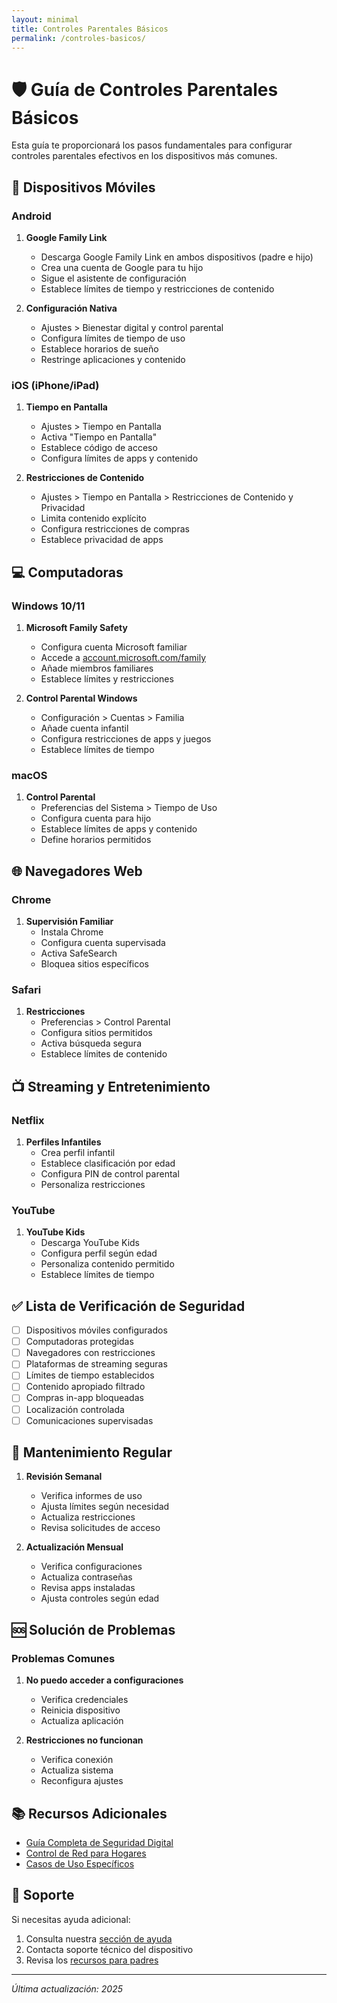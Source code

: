 ```yaml
---
layout: minimal
title: Controles Parentales Básicos
permalink: /controles-basicos/
---
```


# 🛡️ Guía de Controles Parentales Básicos

Esta guía te proporcionará los pasos fundamentales para configurar controles parentales efectivos en los dispositivos más comunes.

## 📱 Dispositivos Móviles

### Android

1. **Google Family Link**
   - Descarga Google Family Link en ambos dispositivos (padre e hijo)
   - Crea una cuenta de Google para tu hijo
   - Sigue el asistente de configuración
   - Establece límites de tiempo y restricciones de contenido

2. **Configuración Nativa**
   - Ajustes > Bienestar digital y control parental
   - Configura límites de tiempo de uso
   - Establece horarios de sueño
   - Restringe aplicaciones y contenido

### iOS (iPhone/iPad)

1. **Tiempo en Pantalla**
   - Ajustes > Tiempo en Pantalla
   - Activa "Tiempo en Pantalla"
   - Establece código de acceso
   - Configura límites de apps y contenido

2. **Restricciones de Contenido**
   - Ajustes > Tiempo en Pantalla > Restricciones de Contenido y Privacidad
   - Limita contenido explícito
   - Configura restricciones de compras
   - Establece privacidad de apps

## 💻 Computadoras

### Windows 10/11

1. **Microsoft Family Safety**
   - Configura cuenta Microsoft familiar
   - Accede a [account.microsoft.com/family](https://account.microsoft.com/family)
   - Añade miembros familiares
   - Establece límites y restricciones

2. **Control Parental Windows**
   - Configuración > Cuentas > Familia
   - Añade cuenta infantil
   - Configura restricciones de apps y juegos
   - Establece límites de tiempo

### macOS

1. **Control Parental**
   - Preferencias del Sistema > Tiempo de Uso
   - Configura cuenta para hijo
   - Establece límites de apps y contenido
   - Define horarios permitidos

## 🌐 Navegadores Web

### Chrome

1. **Supervisión Familiar**
   - Instala Chrome
   - Configura cuenta supervisada
   - Activa SafeSearch
   - Bloquea sitios específicos

### Safari

1. **Restricciones**
   - Preferencias > Control Parental
   - Configura sitios permitidos
   - Activa búsqueda segura
   - Establece límites de contenido

## 📺 Streaming y Entretenimiento

### Netflix

1. **Perfiles Infantiles**
   - Crea perfil infantil
   - Establece clasificación por edad
   - Configura PIN de control parental
   - Personaliza restricciones

### YouTube

1. **YouTube Kids**
   - Descarga YouTube Kids
   - Configura perfil según edad
   - Personaliza contenido permitido
   - Establece límites de tiempo

## ✅ Lista de Verificación de Seguridad

- [ ] Dispositivos móviles configurados
- [ ] Computadoras protegidas
- [ ] Navegadores con restricciones
- [ ] Plataformas de streaming seguras
- [ ] Límites de tiempo establecidos
- [ ] Contenido apropiado filtrado
- [ ] Compras in-app bloqueadas
- [ ] Localización controlada
- [ ] Comunicaciones supervisadas

## 🔄 Mantenimiento Regular

1. **Revisión Semanal**
   - Verifica informes de uso
   - Ajusta límites según necesidad
   - Actualiza restricciones
   - Revisa solicitudes de acceso

2. **Actualización Mensual**
   - Verifica configuraciones
   - Actualiza contraseñas
   - Revisa apps instaladas
   - Ajusta controles según edad

## 🆘 Solución de Problemas

### Problemas Comunes

1. **No puedo acceder a configuraciones**
   - Verifica credenciales
   - Reinicia dispositivo
   - Actualiza aplicación

2. **Restricciones no funcionan**
   - Verifica conexión
   - Actualiza sistema
   - Reconfigura ajustes

## 📚 Recursos Adicionales

- [Guía Completa de Seguridad Digital](/GuiaParaPadres/)
- [Control de Red para Hogares](/control-red-hogares/)
- [Casos de Uso Específicos](/casos-uso-especificos/)

## 🤝 Soporte

Si necesitas ayuda adicional:
1. Consulta nuestra [sección de ayuda](/ayuda/)
2. Contacta soporte técnico del dispositivo
3. Revisa los [recursos para padres](/recursos-padres/)

---

*Última actualización: 2025*